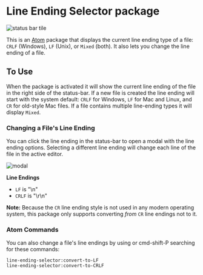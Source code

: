 # Line Ending Selector package

![status bar tile](https://cloud.githubusercontent.com/assets/1305617/9274149/6b317568-4293-11e5-83ba-614a6c0d9890.png)

This is an [Atom](https://atom.io) package that displays the current line ending type of a file: `CRLF` \(Windows\), `LF` \(Unix\), or `Mixed` \(both\). It also lets you change the line ending of a file.

## To Use

When the package is activated it will show the current line ending of the file in the right side of the status-bar. If a new file is created the line ending will start with the system default: `CRLF` for Windows, `LF` for Mac and Linux, and `CR` for old-style Mac files. If a file contains multiple line-ending types it will display `Mixed`.

### Changing a File's Line Ending

You can click the line ending in the status-bar to open a modal with the line ending options. Selecting a different line ending will change each line of the file in the active editor.

![modal](https://cloud.githubusercontent.com/assets/1305617/9273907/2be5c136-4291-11e5-94af-65ece408eb12.png)

**Line Endings**

* `LF` is "\n"
* `CRLF` is "\r\n"

**Note:** Because the `CR` line ending style is not used in any modern operating system, this package only supports converting _from_ `CR` line endings not to it.

### Atom Commands

You can also change a file's line endings by using or cmd-shift-P searching for these commands:

```text
line-ending-selector:convert-to-LF
line-ending-selector:convert-to-CRLF
```

